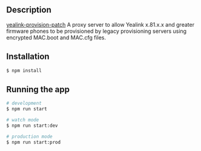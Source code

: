 ## Description

[yealink-provision-patch](https://github.com/thecloudmethod/yealink-provision-patch) A proxy server to allow Yealink x.81.x.x and greater firmware phones to be provisioned by legacy provisioning servers using encrypted MAC.boot and MAC.cfg files.

## Installation

```bash
$ npm install
```

## Running the app

```bash
# development
$ npm run start

# watch mode
$ npm run start:dev

# production mode
$ npm run start:prod
```